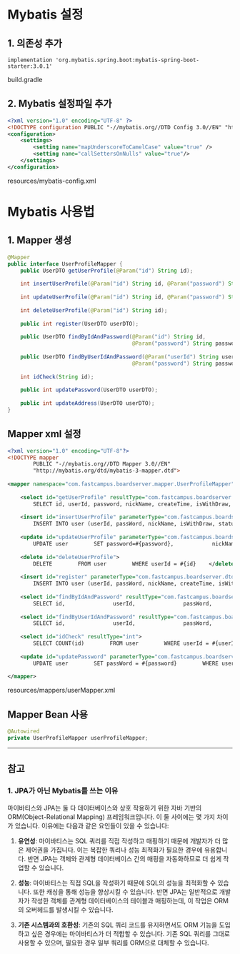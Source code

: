 # Mybatis 설정

## 1. 의존성 추가

```
implementation 'org.mybatis.spring.boot:mybatis-spring-boot-starter:3.0.1'
```

build.gradle

## 2. Mybatis 설정파일 추가
```xml
<?xml version="1.0" encoding="UTF-8" ?>  
<!DOCTYPE configuration PUBLIC "-//mybatis.org//DTD Config 3.0//EN" "http://mybatis.org/dtd/mybatis-3-config.dtd">  
<configuration>  
    <settings>  
        <setting name="mapUnderscoreToCamelCase" value="true" />  
        <setting name="callSettersOnNulls" value="true"/>  
    </settings>  
</configuration>
```

resources/mybatis-config.xml

# Mybatis 사용법

## 1. Mapper 생성

```java
@Mapper  
public interface UserProfileMapper {  
    public UserDTO getUserProfile(@Param("id") String id);  
  
    int insertUserProfile(@Param("id") String id, @Param("password") String password, @Param("name") String name, @Param("phone") String phone, @Param("address") String address);  
  
    int updateUserProfile(@Param("id") String id, @Param("password") String password, @Param("name") String name, @Param("phone") String phone, @Param("address") String address);  
  
    int deleteUserProfile(@Param("id") String id);  
  
    public int register(UserDTO userDTO);  
  
    public UserDTO findByIdAndPassword(@Param("id") String id,  
                                       @Param("password") String password);  
  
    public UserDTO findByUserIdAndPassword(@Param("userId") String userId,  
                                       @Param("password") String password);  
  
    int idCheck(String id);  
  
    public int updatePassword(UserDTO userDTO);  
  
    public int updateAddress(UserDTO userDTO);  
}
```


## Mapper xml 설정

```xml
<?xml version="1.0" encoding="UTF-8"?>  
<!DOCTYPE mapper  
        PUBLIC "-//mybatis.org//DTD Mapper 3.0//EN"  
        "http://mybatis.org/dtd/mybatis-3-mapper.dtd">  
  
<mapper namespace="com.fastcampus.boardserver.mapper.UserProfileMapper">  
  
    <select id="getUserProfile" resultType="com.fastcampus.boardserver.dto.UserDTO">  
        SELECT id, userId, password, nickName, createTime, isWithDraw, status        FROM user        WHERE id = #{id}    </select>  
  
    <insert id="insertUserProfile" parameterType="com.fastcampus.boardserver.dto.UserDTO">  
        INSERT INTO user (userId, passWord, nickName, isWithDraw, status, isAdmin)        VALUES (#{userId}, #{password}, #{nickName}, #{isWithDraw}, #{status}, #{isAdmin})    </insert>  
  
    <update id="updateUserProfile" parameterType="com.fastcampus.boardserver.dto.UserDTO">  
        UPDATE user        SET password=#{password},            nickName=#{nickName},            isWithDraw=#{isWithDraw},            status=#{status}        WHERE id = #{id}    </update>  
  
    <delete id="deleteUserProfile">  
        DELETE        FROM user        WHERE userId = #{id}    </delete>  
  
    <insert id="register" parameterType="com.fastcampus.boardserver.dto.UserDTO">  
        INSERT INTO user (userId, passWord, nickName, createTime, isWithDraw, status)        VALUES (#{userId}, #{password}, #{nickName}, #{createTime}, #{isWithDraw}, #{status})    </insert>  
  
    <select id="findByIdAndPassword" resultType="com.fastcampus.boardserver.dto.UserDTO">  
        SELECT id,               userId,               passWord,               nickName,               createTime,               isWithDraw,               status        FROM user        WHERE id = #{id}          AND passWord = #{password}          AND status != 'DELETE'    </select>  
  
    <select id="findByUserIdAndPassword" resultType="com.fastcampus.boardserver.dto.UserDTO">  
        SELECT id,               userId,               passWord,               nickName,               createTime,               isWithDraw,               status        FROM user        WHERE userId = #{userId}          AND passWord = #{password}          AND status != 'DELETE'    </select>  
  
    <select id="idCheck" resultType="int">  
        SELECT COUNT(id)        FROM user        WHERE userId = #{userId}    </select>  
  
    <update id="updatePassword" parameterType="com.fastcampus.boardserver.dto.UserDTO">  
        UPDATE user        SET passWord = #{password}        WHERE userId = #{userId}    </update>  
  
</mapper>
```

resources/mappers/userMapper.xml

## Mapper Bean 사용

```java
@Autowired  
private UserProfileMapper userProfileMapper;
```

---
## 참고

### 1. JPA가 아닌 Mybatis를 쓰는 이유

마이바티스와 JPA는 둘 다 데이터베이스와 상호 작용하기 위한 자바 기반의 ORM(Object-Relational Mapping) 프레임워크입니다. 이 둘 사이에는 몇 가지 차이가 있습니다. 이유에는 다음과 같은 요인들이 있을 수 있습니다:

1. **유연성**: 마이바티스는 SQL 쿼리를 직접 작성하고 매핑하기 때문에 개발자가 더 많은 제어권을 가집니다. 이는 복잡한 쿼리나 성능 최적화가 필요한 경우에 유용합니다. 반면 JPA는 객체와 관계형 데이터베이스 간의 매핑을 자동화하므로 더 쉽게 작업할 수 있습니다.
    
2. **성능**: 마이바티스는 직접 SQL을 작성하기 때문에 SQL의 성능을 최적화할 수 있습니다. 또한 캐싱을 통해 성능을 향상시킬 수 있습니다. 반면 JPA는 일반적으로 개발자가 작성한 객체를 관계형 데이터베이스의 테이블과 매핑하는데, 이 작업은 ORM의 오버헤드를 발생시킬 수 있습니다.
    
3. **기존 시스템과의 호환성**: 기존의 SQL 쿼리 코드를 유지하면서도 ORM 기능을 도입하고 싶은 경우에는 마이바티스가 더 적합할 수 있습니다. 기존 SQL 쿼리를 그대로 사용할 수 있으며, 필요한 경우 일부 쿼리를 ORM으로 대체할 수 있습니다.